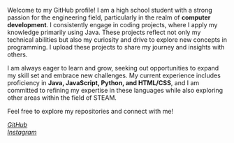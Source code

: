 <!DOCTYPE html>
<html lang="en">
<head>
</head>
<body>
    <div class="container">
        <!-- <h1><h1> -->
        <p>Welcome to my GitHub profile! I am a high school student with a strong passion for the engineering field, particularly in the realm of <strong>computer development</strong>. I consistently engage in coding projects, where I apply my knowledge primarily using Java. These projects reflect not only my technical abilities but also my curiosity and drive to explore new concepts in programming. I upload these projects to share my journey and insights with others.
            
I am always eager to learn and grow, seeking out opportunities to expand my skill set and embrace new challenges. My current experience includes proficiency in <strong>Java, JavaScript, Python, and HTML/CSS</strong>, and I am committed to refining my expertise in these languages while also exploring other areas within the field of STEAM.

Feel free to explore my repositories and connect with me!</p>
        <div class="socials">
            <a href="https://github.com/wnsdbs" target="_blank">
                <i>GitHub</i> 
            </a> <br>
            <a href="https://instagram.com/yjn977" target="_blank">
                <i>Instagram</i> 
            </a>
        </div>
    </div>
</body>
</html>
